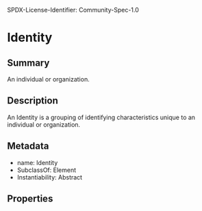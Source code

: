 SPDX-License-Identifier: Community-Spec-1.0

# Identity

## Summary

An individual or organization.

## Description

An Identity is a grouping of identifying characteristics unique to an individual or organization.

## Metadata

- name: Identity
- SubclassOf: Element
- Instantiability: Abstract

## Properties

